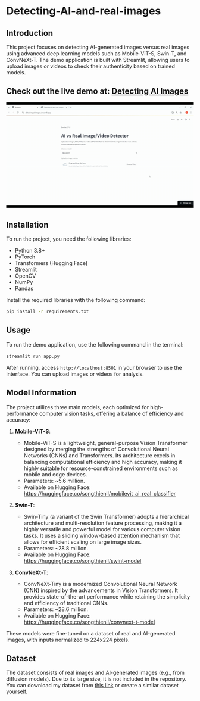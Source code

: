# Detecting-AI-and-real-images

## Introduction
This project focuses on detecting AI-generated images versus real images using advanced deep learning models such as Mobile-ViT-S, Swin-T, and ConvNeXt-T. The demo application is built with Streamlit, allowing users to upload images or videos to check their authenticity based on trained models.

## Check out the live demo at: [Detecting AI Images](https://detecting-ai-images.streamlit.app/)  
![me](https://github.com/songthienll/Detecting-AI-and-real-images/blob/main/demo.gif)

## Installation
To run the project, you need the following libraries:

- Python 3.8+
- PyTorch
- Transformers (Hugging Face)
- Streamlit
- OpenCV
- NumPy
- Pandas

Install the required libraries with the following command:

```bash
pip install -r requirements.txt
```


## Usage

To run the demo application, use the following command in the terminal:

```bash
streamlit run app.py
```

After running, access `http://localhost:8501` in your browser to use the interface. You can upload images or videos for analysis.

## Model Information

The project utilizes three main models, each optimized for high-performance computer vision tasks, offering a balance of efficiency and accuracy:

1. **Mobile-ViT-S**:  
   - Mobile-ViT-S is a lightweight, general-purpose Vision Transformer designed by merging the strengths of Convolutional Neural Networks (CNNs) and Transformers. Its architecture excels in balancing computational efficiency and high accuracy, making it highly suitable for resource-constrained environments such as mobile and edge devices.
   - Parameters: ~5.6 million.  
   - Available on Hugging Face: https://huggingface.co/songthienll/mobilevit_ai_real_classifier
2. **Swin-T**:  
   - Swin-Tiny (a variant of the Swin Transformer) adopts a hierarchical architecture and multi-resolution feature processing, making it a highly versatile and powerful model for various computer vision tasks. It uses a sliding window-based attention mechanism that allows for efficient scaling on large image sizes.
   - Parameters: ~28.8 million.  
   - Available on Hugging Face: https://huggingface.co/songthienll/swint-model

3. **ConvNeXt-T**:  
   - ConvNeXt-Tiny is a modernized Convolutional Neural Network (CNN) inspired by the advancements in Vision Transformers. It provides state-of-the-art performance while retaining the simplicity and efficiency of traditional CNNs.
   - Parameters: ~28.6 million.  
   - Available on Hugging Face: https://huggingface.co/songthienll/convnext-t-model

These models were fine-tuned on a dataset of real and AI-generated images, with inputs normalized to 224x224 pixels.

## Dataset

The dataset consists of real images and AI-generated images (e.g., from diffusion models). Due to its large size, it is not included in the repository. You can download my dataset from [this link](https://www.kaggle.com/datasets/songthien/ai-and-real-images) or create a similar dataset yourself.
